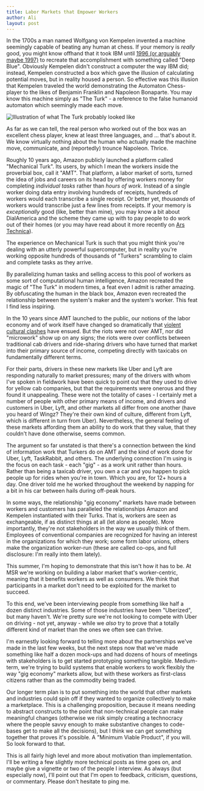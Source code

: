 ```yaml
---
title: Labor Markets that Empower Workers
author: Ali
layout: post
---
```

In the 1700s a man named Wolfgang von Kempelen invented a machine seemingly capable of beating any human at chess. If your memory is *really* good, you might know offhand that it took IBM until [1996 (or arguably maybe 1997)][chessmasters] to recreate that accomplishment with something called "Deep Blue". Obviously Kempelen didn't construct a computer the way IBM did; instead, Kempelen constructed a box which gave the illusion of calculating potential moves, but in reality housed a person. So effective was this illusion that Kempelen traveled the world demonstrating the Automaton Chess-player to the likes of Benjamin Franklin and Napoleon Bonaparte. You may know this machine simply as "The Turk" - a reference to the false humanoid automaton which seemingly made each move.

![Illustration of what The Turk probably looked like][cross-section]

As far as we can tell, the real person who worked out of the box was an excellent chess player, knew at least three languages, and ... that's about it. We know virtually nothing about the human who actually made the machine move, communicate, and (reportedly) trounce Napoleon. Thrice.

Roughly 10 years ago, Amazon publicly launched a platform called "Mechanical Turk". Its users, by which I mean the workers inside the proverbial box, call it "AMT". That platform, a labor market of sorts, turned the idea of jobs and careers on its head by offering workers money for completing *individual tasks* rather than *hours of work*. Instead of a single worker doing data entry involving hundreds of receipts, hundreds of workers would each transcribe a single receipt. Or better yet, *thousands* of workers would transcribe just a few lines from receipts. If your memory is *exceptionally* good (like, better than mine), you may know a bit about DialAmerica and the scheme they came up with to pay people to do work out of their homes (or you may have read about it more recently on [Ars Technica][fedsArticle]).

The experience on Mechanical Turk is such that you might think you're dealing with an utterly powerful supercomputer, but in reality you're working opposite hundreds of thousands of "Turkers" scrambling to claim and complete tasks as they arrive.

By parallelizing human tasks and selling access to this pool of workers as some sort of computational human intelligence, Amazon recreated the magic of "The Turk" in modern times, a feat even I admit is rather amazing. By obfuscating the human in the black box, Amazon even recreated the relationship between the system's maker and the system's worker. This feat I find less inspiring.

In the 10 years since AMT launched to the public, our notions of the labor economy and of work itself have changed so dramatically that [violent cultural clashes][rioting] have ensued. But the riots were not over AMT, nor did "microwork" show up on any signs; the riots were over conflicts between traditional cab drivers and ride-sharing drivers who have turned that market into their primary source of income, competing directly with taxicabs on fundamentally different terms.

For their parts, drivers in these new markets like Uber and Lyft are responding naturally to market pressures; many of the drivers with whom I've spoken in fieldwork have been quick to point out that they used to drive for yellow cab companies, but that the requirements were onerous and they found it unappealing. These were not the totality of cases - I certainly met a number of people with other primary means of income, and drivers and customers in Uber, Lyft, and other markets all differ from one another (have you heard of Wingz? They're their own kind of culture, different from Lyft, which is different in turn from Uber). Nevertheless, the general feeling of these markets affording them an ability to do work that they value, that they couldn't have done otherwise, seems common.

The argument so far unstated is that there's a connection between the kind of information work that Turkers do on AMT and the kind of work done for Uber, Lyft, TaskRabbit, and others. The underlying connection I'm using is the focus on each task - each "gig" - as a work unit rather than hours. Rather than being a taxicab driver, you own a car and you happen to pick people up for rides when you're in town. Which you are, for 12+ hours a day. One driver told me he worked throughout the weekend by napping for a bit in his car between hails during off-peak hours.

In some ways, the relationship "gig economy" markets have made between workers and customers has paralleled the relationships Amazon and Kempelen instantiated with their Turks. That is, workers are seen as exchangeable, if as distinct things at all (let alone as people). More importantly, they're not stakeholders in the way we usually think of them. Employees of conventional companies are recognized for having an interest in the organizations for which they work; some form labor unions, others make the organization worker-run (these are called co-ops, and full disclosure: I'm really into them lately).

This summer, I'm hoping to demonstrate that this isn't how it has to be. At MSR we're working on building a labor market that's worker-centric, meaning that it benefits workers as well as consumers. We think that participants in a market don't need to be exploited for the market to succeed.

To this end, we've been interviewing people from something like half a dozen distinct industries. Some of those industries have been "Uberized", but many haven't. We're pretty sure we're not looking to compete with Uber on driving - not yet, anyway - while we *also* try to prove that a totally different kind of market than the ones we often see can thrive.

I'm earnestly looking forward to telling more about the partnerships we've made in the last few weeks, but the next steps now that we've made something like half a dozen mock-ups and had dozens of hours of meetings with stakeholders is to get started prototyping something tangible. Medium-term, we're trying to build systems that enable workers to work flexibly the way "gig economy" markets allow, but with these workers as first-class citizens rather than as the commodity being traded.

Our longer term plan is to put something into the world that other markets and industries could spin off if they wanted to organize collectively to make a marketplace. This is a challenging proposition, because it means needing to abstract constructs to the point that non-technical people can make meaningful changes (otherwise we risk simply creating a technocracy where the people savvy enough to make substantive changes to code-bases get to make all the decisions), but I think we can get something together that proves it's possible. A "Minimum Viable Product", if you will. So look forward to that.

This is all fairly high level and more about motivation than implementation. I'll be writing a few slightly more technical posts as time goes on, and maybe give a vignette or two of the people I interview. As always (but especially now), I'll point out that I'm open to feedback, criticism, questions, or commentary. Please don't hesitate to ping me.

[chessmasters]: http://arstechnica.com/gaming/2011/08/force-versus-heuristics-the-contentious-rise-of-computer-chess/2/
[cross-section]: https://upload.wikimedia.org/wikipedia/commons/2/22/Tuerkischer_schachspieler_racknitz3.jpg
[fedsArticle]: http://arstechnica.com/tech-policy/2015/07/watch-out-sharing-economy-the-feds-are-watching-this-whole-contractor-thing/
[rioting]: http://www.independent.co.uk/news/world/europe/uber-row-in-france-president-hollande-condemns-lowcost-firm-after-violent-taxi-driver-protests-in-paris-10346909.html

